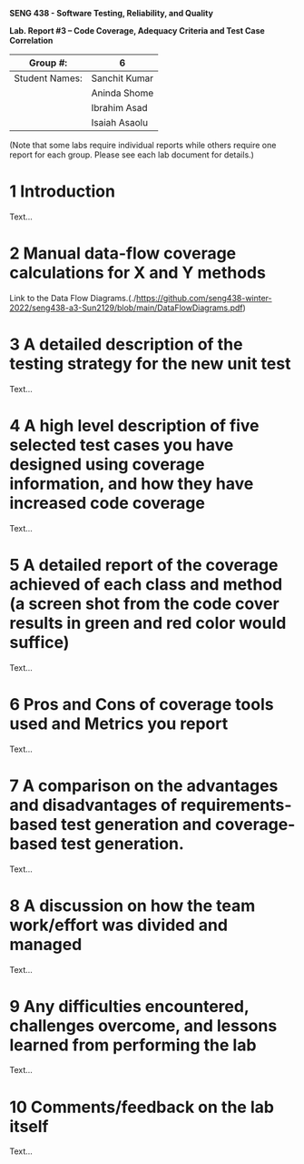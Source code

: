 **SENG 438 - Software Testing, Reliability, and Quality**

**Lab. Report #3 – Code Coverage, Adequacy Criteria and Test Case Correlation**

| Group \#:      |  6   |
| -------------- | --- |
| Student Names: |  Sanchit Kumar   |
|                |  Aninda Shome   |
|                |  Ibrahim Asad   |
|                |  Isaiah Asaolu   |

(Note that some labs require individual reports while others require one report
for each group. Please see each lab document for details.)

# 1 Introduction

Text…

# 2 Manual data-flow coverage calculations for X and Y methods

Link to the Data Flow Diagrams.(./https://github.com/seng438-winter-2022/seng438-a3-Sun2129/blob/main/DataFlowDiagrams.pdf)

# 3 A detailed description of the testing strategy for the new unit test

Text…

# 4 A high level description of five selected test cases you have designed using coverage information, and how they have increased code coverage

Text…

# 5 A detailed report of the coverage achieved of each class and method (a screen shot from the code cover results in green and red color would suffice)

Text…

# 6 Pros and Cons of coverage tools used and Metrics you report

Text…

# 7 A comparison on the advantages and disadvantages of requirements-based test generation and coverage-based test generation.

Text…

# 8 A discussion on how the team work/effort was divided and managed

Text…

# 9 Any difficulties encountered, challenges overcome, and lessons learned from performing the lab

Text…

# 10 Comments/feedback on the lab itself

Text…
